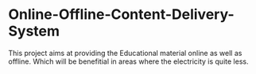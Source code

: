 # Online-Offline-Content-Delivery-System
This project aims at providing the Educational material online as well as offline. Which will be benefitial in areas where the electricity is quite less.
